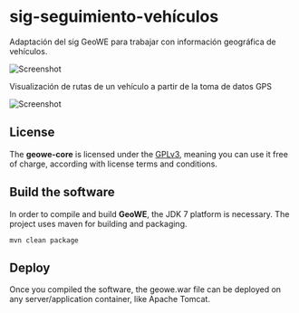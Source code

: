 # sig-seguimiento-vehículos
Adaptación del sig GeoWE para trabajar con información geográfica de vehículos.

![Screenshot](https://github.com/geowe/sig-seguimiento-vehiculos/blob/master/screenshot.png)

Visualización de rutas de un vehículo a partir de la toma de datos GPS 

![Screenshot](https://github.com/geowe/sig-seguimiento-vehiculos/blob/master/screenshot.jpg)

## License

The **geowe-core** is licensed under the [GPLv3](https://www.gnu.org/licenses/gpl-3.0.html), meaning you can use it free of charge, according with license terms and conditions.
	
## Build the software
In order to compile and build **GeoWE**, the JDK 7 platform is necessary. The project uses maven for building and packaging.
	
	mvn clean package

## Deploy
Once you compiled the software, the geowe.war file can be deployed on any server/application container, like Apache Tomcat.

